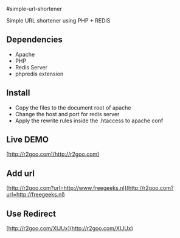 #simple-url-shortener

Simple URL shortener using PHP + REDIS

## Dependencies

- Apache
- PHP
- Redis Server
- phpredis extension

## Install

- Copy the files to the document root of apache
- Change the host and port for redis server
- Apply the rewrite rules inside the .htaccess to apache conf

## Live DEMO

[http://r2goo.com](http://r2goo.com)

## Add url

[http://r2goo.com?url=http://www.freegeeks.nl](http://r2goo.com?url=http://freegeeks.nl)

## Use Redirect

[http://r2goo.com/XIJUx](http://r2goo.com/XIJUx)
